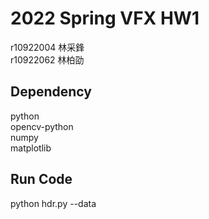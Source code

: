 # 2022 Spring VFX HW1
r10922004 林采鋒  
r10922062 林柏劭

## Dependency

python  
opencv-python  
numpy  
matplotlib  

## Run Code

python hdr.py --data 
